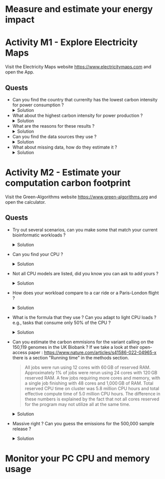 # Measure and estimate your energy impact

# Activity M1 - Explore Electricity Maps

Visit the Electricity Maps website https://www.electricitymaps.com and open the App.

## Quests

* Can you find the country that currenlty has the lowest carbon intensity for power consumption ?
  <details>
  <summary>Solution</summary>
  This really depends, but usually France has a quite low carbon intensity thanks to their nuclear infrastructure. Nordic countries, and Switzerland don't do bad, they have a lot of hydro energy.
  </details>
* What about the highest carbon intensity for power production ?
  <details>
  <summary>Solution</summary>
  Some countries reach almost 1kgCO2/kWh !
  </details>
* What are the reasons for these results ?
  <details>
  <summary>Solution</summary>
  Their energy is coal based, they burn a lot of coal and this generates massive quantities of CO2 !
  </details>
* Can you find the data sources they use ?
  <details>
  <summary>Solution</summary>
  Search for their "applied methodologies" and read their "Data sources" description. The sources are documented on their GitHub <a href="https://github.com/electricitymaps/electricitymaps-contrib/blob/master/DATA_SOURCES.md">https://github.com/electricitymaps/electricitymaps-contrib/blob/master/DATA_SOURCES.md</a>
  </details>
* What about missing data, how do they estimate it ?
  <details>
  <summary>Solution</summary>
  <a href="https://www.electricitymaps.com/methodology#missing-data">https://www.electricitymaps.com/methodology#missing-data</a>
  </details>

# Activity M2 - Estimate your computation carbon footprint

Visit the Green-Algorithms website https://www.green-algorithms.org and open the calculator.

## Quests

* Try out several scenarios, can you make some that match your current bioinformatic workloads ?
  <details>
  <summary>Solution</summary>
  Tell me :)
  </details>
* Can you find your CPU ?
  <details>
  <summary>Solution</summary>
  I case you need to identify your CPU you can run "lscpu" on Linux based systems and it will show under "Model name:" e.g., "Model name:                         Intel(R) Xeon(R) Platinum 8124M CPU @ 3.00GHz"

  On MacOS the "About This Mac" tab only gives information like "Processor: 2.9 GHz Quad-Core Intel Core i7" which is not the exact model, through the command line you can find it with the following command "sysctl -a | grep cpu.brand" e.g., "machdep.cpu.brand_string: Intel(R) Core(TM) i7-6920HQ CPU @ 2.90GHz"

  On Windows you can right click "This PC" and click "Properties", the Processor model will be shown.
  </details>
* Not all CPU models are listed, did you know you can ask to add yours ?
  <details>
  <summary>Solution</summary>
  The data and code for the project is available on Github : <a href="https://github.com/GreenAlgorithms/green-algorithms-tool">https://github.com/GreenAlgorithms/green-algorithms-tool</a>
  The per CPU TDP (total dissipated power) is available in a CSV table : <a href="https://github.com/GreenAlgorithms/green-algorithms-tool/blob/master/data/latest/TDP_cpu.csv">https://github.com/GreenAlgorithms/green-algorithms-tool/blob/master/data/latest/TDP_cpu.csv</a>

  You can ask to add your CPU here : <a href="https://github.com/GreenAlgorithms/green-algorithms-tool/issues/1">https://github.com/GreenAlgorithms/green-algorithms-tool/issues/1</a>
  </details>
* How does your workload compare to a car ride or a Paris-London flight ?
  <details>
  <summary>Solution</summary>
  Was this what you expected ?
  </details>
* What is the formula that they use ? Can you adapt to light CPU loads ? e.g., tasks that consume only 50% of the CPU ?
  <details>
  <summary>Solution</summary>
  The formula: The carbon footprint is calculated by estimating the energy draw of the algorithm and the carbon intensity of producing this energy at a given location:

  carbon footprint = energy needed * carbon intensity

  Where the energy needed is:

  runtime * (power draw for cores * usage + power draw for memory) * PUE * PSF

  You can adapt the "usage" to 0.5 for 50% CPU usage.
  </details>
* Can you estimate the carbon emmisions for the variant calling on the 150,119 genomes in the UK Biobank ?
  If we take a look at their open-access paper : https://www.nature.com/articles/s41586-022-04965-x there is a section "Running time" in the methods section.
  > All jobs were run using 12 cores with 60 GB of reserved RAM. Approximately 1% of jobs were rerun using 24 cores with 120 GB reserved RAM. A few jobs requiring more cores and memory, with a single job finishing with 48 cores and 1,000 GB of RAM. Total reserved CPU time on cluster was 5.8 million CPU hours and total effective compute time of 5.0 million CPU hours. The difference in these numbers is explained by the fact that not all cores reserved for the program may not utilize all at the same time.
  <details>
  <summary>Solution</summary>
  Runtime : 5,000,000
  Type : CPU
  Number of cores : 12
  Model : Xeon Platinum 9282 (Probably not this exact model but likely a Xeon Platinum as I know they use them in their infrastructure)
  Memory available : 64 GB (they use 60 GB so let's have a bit more for the operating system)
  Cloud computing on Amazon Web Services (they use AWS)
  Location : Europe - United Kingdom (this data is so sensitive, it cannot move outside of the UK)

  Estimate :
  Carbon footprint : 151.21 Tons of CO2 ! 654.24 MWh ! 65.5 NYC-Melbourne flights

  Happily they don't have to rerun this everyday.
  </details>
* Massive right ? Can you guess the emissions for the 500,000 sample release ?
  <details>
  <summary>Solution</summary>
  We cannot simply multiply by 500/150, but it gives an estimate. The variant calling for the 500,000 dataset has much more variants roughly 1.2 trillion whereas the 150,119 has less than 600 million variants (cf. paper), and this also impacts runtime. We can probably guess that a 5-10x increase in energy and CO2 emissions is likely !
  </details>

# Monitor your PC CPU and memory usage

